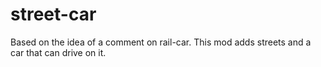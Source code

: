 # street-car
Based on the idea of a comment on rail-car. This mod adds streets and a car that can drive on it.
